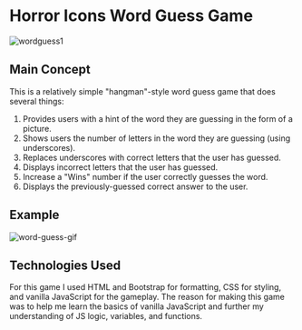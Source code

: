 # Horror Icons Word Guess Game

![wordguess1](https://user-images.githubusercontent.com/46388110/59705131-60313a80-91c3-11e9-8383-b6797abdd2d9.png)

## Main Concept

This is a relatively simple "hangman"-style word guess game that does several things:

1. Provides users with a hint of the word they are guessing in the form of a picture.
2. Shows users the number of letters in the word they are guessing (using underscores).
3. Replaces underscores with correct letters that the user has guessed.
4. Displays incorrect letters that the user has guessed.
5. Increase a "Wins" number if the user correctly guesses the word.
6. Displays the previously-guessed correct answer to the user.

## Example

![word-guess-gif](https://user-images.githubusercontent.com/46388110/59705940-0d588280-91c5-11e9-8098-441d8befa660.gif)

## Technologies Used

For this game I used HTML and Bootstrap for formatting, CSS for styling, and vanilla JavaScript for the gameplay. The reason for making this game was to help me learn the basics of vanilla JavaScript and further my understanding of JS logic, variables, and functions.
